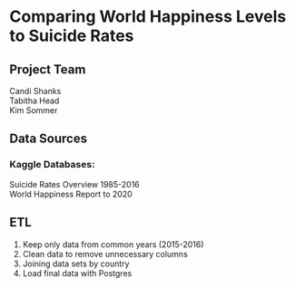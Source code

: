 # Comparing World Happiness Levels to Suicide Rates<br>

## Project Team <br>
Candi Shanks<br>
Tabitha Head<br>
Kim Sommer<br>

## Data Sources<br>
### Kaggle Databases:<br>
Suicide Rates Overview 1985-2016<br>
World Happiness Report to 2020<br>

## ETL
<ol>
  <li>Keep only data from common years (2015-2016)</li>
  <li>Clean data to remove unnecessary columns</li>
  <li>Joining data sets by country</li>
  <li>Load final data with Postgres</li>
</ol>
